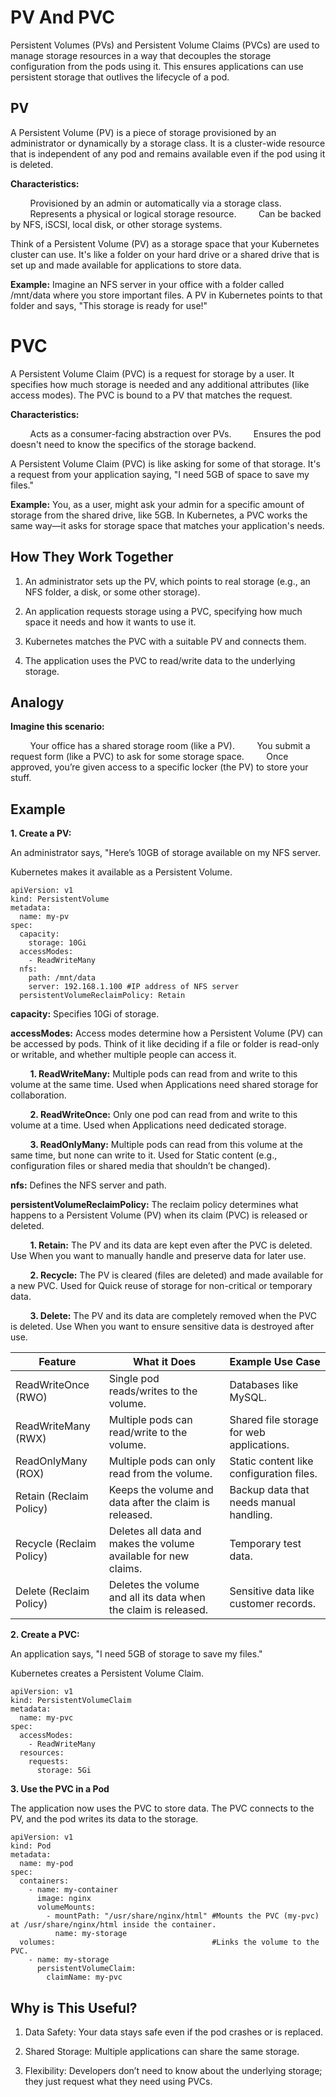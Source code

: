 # PV And PVC

Persistent Volumes (PVs) and Persistent Volume Claims (PVCs) are used to manage storage resources in a way that decouples the storage configuration from the pods using it. This ensures applications can use persistent storage that outlives the lifecycle of a pod.

## PV

A Persistent Volume (PV) is a piece of storage provisioned by an administrator or dynamically by a storage class. It is a cluster-wide resource that is independent of any pod and remains available even if the pod using it is deleted.

**Characteristics:**

&nbsp;&nbsp;&nbsp;&nbsp;&nbsp;&nbsp;&nbsp;&nbsp;Provisioned by an admin or automatically via a storage class.
&nbsp;&nbsp;&nbsp;&nbsp;&nbsp;&nbsp;&nbsp;&nbsp;Represents a physical or logical storage resource.
&nbsp;&nbsp;&nbsp;&nbsp;&nbsp;&nbsp;&nbsp;&nbsp;Can be backed by NFS, iSCSI, local disk, or other storage systems.

Think of a Persistent Volume (PV) as a storage space that your Kubernetes cluster can use. It's like a folder on your hard drive or a shared drive that is set up and made available for applications to store data.

**Example:** Imagine an NFS server in your office with a folder called /mnt/data where you store important files. A PV in Kubernetes points to that folder and says, "This storage is ready for use!"

# PVC

A Persistent Volume Claim (PVC) is a request for storage by a user. It specifies how much storage is needed and any additional attributes (like access modes). The PVC is bound to a PV that matches the request.

**Characteristics:**

&nbsp;&nbsp;&nbsp;&nbsp;&nbsp;&nbsp;&nbsp;&nbsp;Acts as a consumer-facing abstraction over PVs.
&nbsp;&nbsp;&nbsp;&nbsp;&nbsp;&nbsp;&nbsp;&nbsp;Ensures the pod doesn't need to know the specifics of the storage backend.

A Persistent Volume Claim (PVC) is like asking for some of that storage. It's a request from your application saying, "I need 5GB of space to save my files."

**Example:** You, as a user, might ask your admin for a specific amount of storage from the shared drive, like 5GB. In Kubernetes, a PVC works the same way—it asks for storage space that matches your application's needs.

## How They Work Together

1. An administrator sets up the PV, which points to real storage (e.g., an NFS folder, a disk, or some other storage).

2. An application requests storage using a PVC, specifying how much space it needs and how it wants to use it.

3. Kubernetes matches the PVC with a suitable PV and connects them.

4. The application uses the PVC to read/write data to the underlying storage.

## Analogy

**Imagine this scenario:**

&nbsp;&nbsp;&nbsp;&nbsp;&nbsp;&nbsp;&nbsp;&nbsp;Your office has a shared storage room (like a PV).
&nbsp;&nbsp;&nbsp;&nbsp;&nbsp;&nbsp;&nbsp;&nbsp;You submit a request form (like a PVC) to ask for some storage space.
&nbsp;&nbsp;&nbsp;&nbsp;&nbsp;&nbsp;&nbsp;&nbsp;Once approved, you’re given access to a specific locker (the PV) to store your stuff.

## Example

**1. Create a PV:**

An administrator says, "Here’s 10GB of storage available on my NFS server.

Kubernetes makes it available as a Persistent Volume.

```
apiVersion: v1
kind: PersistentVolume
metadata:
  name: my-pv
spec:
  capacity:
    storage: 10Gi
  accessModes:
    - ReadWriteMany
  nfs:
    path: /mnt/data
    server: 192.168.1.100 #IP address of NFS server
  persistentVolumeReclaimPolicy: Retain
```

**capacity:** Specifies 10Gi of storage.

**accessModes:** Access modes determine how a Persistent Volume (PV) can be accessed by pods. Think of it like deciding if a file or folder is read-only or writable, and whether multiple people can access it.

&nbsp;&nbsp;&nbsp;&nbsp;&nbsp;&nbsp;&nbsp;&nbsp;**1. ReadWriteMany:** Multiple pods can read from and write to this volume at the same time. Used when Applications need shared storage for collaboration.

&nbsp;&nbsp;&nbsp;&nbsp;&nbsp;&nbsp;&nbsp;&nbsp;**2. ReadWriteOnce:** Only one pod can read from and write to this volume at a time. Used when Applications need dedicated storage.

&nbsp;&nbsp;&nbsp;&nbsp;&nbsp;&nbsp;&nbsp;&nbsp;**3. ReadOnlyMany:** Multiple pods can read from this volume at the same time, but none can write to it. Used for Static content (e.g., configuration files or shared media that shouldn’t be changed).

**nfs:** Defines the NFS server and path.

**persistentVolumeReclaimPolicy:** The reclaim policy determines what happens to a Persistent Volume (PV) when its claim (PVC) is released or deleted.

&nbsp;&nbsp;&nbsp;&nbsp;&nbsp;&nbsp;&nbsp;&nbsp;**1. Retain:** The PV and its data are kept even after the PVC is deleted. Use When you want to manually handle and preserve data for later use.

&nbsp;&nbsp;&nbsp;&nbsp;&nbsp;&nbsp;&nbsp;&nbsp;**2. Recycle:** The PV is cleared (files are deleted) and made available for a new PVC. Used for Quick reuse of storage for non-critical or temporary data.

&nbsp;&nbsp;&nbsp;&nbsp;&nbsp;&nbsp;&nbsp;&nbsp;**3. Delete:** The PV and its data are completely removed when the PVC is deleted. Use When you want to ensure sensitive data is destroyed after use.

| Feature                  | What it Does                                                   | Example Use Case                         |
|--------------------------|----------------------------------------------------------------|------------------------------------------|
| ReadWriteOnce (RWO)      | Single pod reads/writes to the volume.                         | Databases like MySQL.                    |
| ReadWriteMany (RWX)      | Multiple pods can read/write to the volume.                    | Shared file storage for web applications.|
| ReadOnlyMany (ROX)       | Multiple pods can only read from the volume.                   | Static content like configuration files. |
| Retain (Reclaim Policy)  | Keeps the volume and data after the claim is released.         | Backup data that needs manual handling.  |
| Recycle (Reclaim Policy) | Deletes all data and makes the volume available for new claims.| Temporary test data.                     |
| Delete (Reclaim Policy)  | Deletes the volume and all its data when the claim is released.| Sensitive data like customer records.    |

**2. Create a PVC:**

An application says, "I need 5GB of storage to save my files."

Kubernetes creates a Persistent Volume Claim.

```
apiVersion: v1
kind: PersistentVolumeClaim
metadata:
  name: my-pvc
spec:
  accessModes:
    - ReadWriteMany
  resources:
    requests:
      storage: 5Gi
```

**3. Use the PVC in a Pod**

The application now uses the PVC to store data. The PVC connects to the PV, and the pod writes its data to the storage.

```
apiVersion: v1
kind: Pod
metadata:
  name: my-pod
spec:
  containers:
    - name: my-container
      image: nginx
      volumeMounts:
        - mountPath: "/usr/share/nginx/html" #Mounts the PVC (my-pvc) at /usr/share/nginx/html inside the container.
          name: my-storage
  volumes:                                   #Links the volume to the PVC.
    - name: my-storage
      persistentVolumeClaim:
        claimName: my-pvc
```

## Why is This Useful?

1. Data Safety: Your data stays safe even if the pod crashes or is replaced.

2. Shared Storage: Multiple applications can share the same storage.

3. Flexibility: Developers don’t need to know about the underlying storage; they just request what they need using PVCs.

